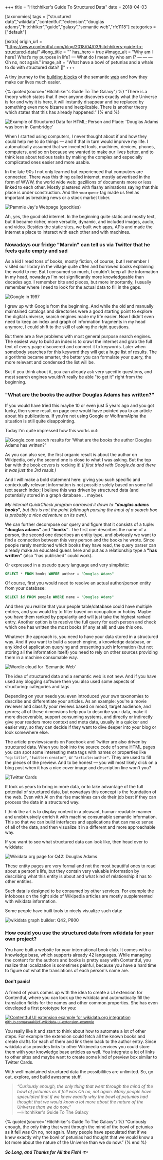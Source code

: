 +++
title = "Hitchhiker's Guide To Structured Data"
date = 2018-04-03

[taxonomies]
tags = ["structured data","wikidata","contentful","extension","douglas adams","hitchhiker","guide","galaxy","semantic web","rfc1118"]
categories = ["default"]

[extra]
origin_url = "https://www.contentful.com/blog/2018/04/03/hitchhikers-guide-to-structured-data/"
#long_title = ""
has_hero = true
#image_alt = "Why am I here? What’s my purpose in life? — What do I mean by who am I? — — — Oh no, not again."
image_alt = "What have a bowl of petunias and a whale to do with structured data? 🤔"
+++

<span class="correction">A tiny journey to the <del data-text="flower pots"></del><ins>building blocks</ins> of the semantic <del data-text="whale"></del><ins>web</ins> and how they make our lives much easier.</span>

<!-- more -->

{% quoted(source="Hitchhiker's Guide To The Galaxy") %}
“There is a theory which states that if ever anyone discovers exactly what the Universe is for and why it is here, it will instantly disappear and be replaced by something even more bizarre and inexplicable. There is another theory which states that this has already happened.”
{% end %}

![Example of Structured Data for HTML; Person and Place: 'Douglas Adams was born in Cambridge'](./code-snippet.png)

When I started using computers, I never thought about if and how they could help me to do things — and if that in turn would improve my life. I automatically assumed that we invented tools, machines, devices, phones, computers, and so on because we wanted to make our lives better, and to think less about tedious tasks by making the complex and especially complicated ones easier and more usable.

In the late 90s I not only learned but experienced that computers are connected. There was this thing called internet, mostly advertised in the form of WWW, the world wide web: gazillions of documents more or less linked to each other. Mostly plastered with flashy animations saying that this place is under construction. And the `<marquee>` tag made us feel as important as breaking news or a stock market ticker.

![Pammie Jay's Webpage (geocities)](./pammiejay.png)

Ah, yes, the good old internet. In the beginning quite static and mostly text, but it became richer, more versatile, dynamic, and included images, audio, and video. Besides the static sites, we built web apps, APIs and made the internet a place to interact with each other and with machines.

### Nowadays our fridge "Marvin" can tell us via Twitter that he feels quite empty and sad

As a kid I read tons of books, mostly fiction, of course, but I remember I visited our library in the village quite often and borrowed books explaining the world to me. But I consumed so much, I couldn't keep all the information in my head, nowadays I'm not significantly more knowledgeable than decades ago. I remember bits and pieces, but more importantly, I usually remember where I need to look for the actual data to fill in the gaps.

![Google in 1997](./google-1997.png)

I grew up with Google from the beginning. And while the old and manually maintained catalogs and directories were a good starting point to explore the digital universe, search engines made my life easier. Now I didn't even need to keep an index and graph of information fragments in my head anymore, I could shift to the skill of asking the right questions.

But there are a few problems with most general purpose search engines. The easiest way to build an index is to crawl the internet and grab the full text of every page discovered and connect it to keywords. Later when somebody searches for this keyword they will get a huge list of results. The algorithms became smarter, the better you can formulate your query, the more relevant and condensed the list will be.

But if you think about it, you can already ask very specific questions, and most search engines wouldn't really be able "to get it" right from the beginning.

### "What are the books the author Douglas Adams has written?"

If you would have tried this maybe 10 or even just 5 years ago and you got lucky, then some result on page one would have pointed you to an article about his publications. If you're not using Google or WolframAlpha the situation is still quite disappointing.

Today I'm quite impressed how this works out:

![Google.com search results for 'What are the books the author Douglas Adams has written?'](./douglas-adams-books.jpg)

As you can also see, the first organic result is about the author on Wikipedia, only the second one is close to what I was asking. But the top bar with the book covers is rocking it! _(I first tried with Google.de and there it was just the 3rd result.)_

And I will make a bold statement here: giving you such specific and contextually relevant information is not possible solely based on some full text search index; I believe this was driven by structured data (and potentially stored in a graph database … maybe).

_My internal QuickCheck program narrowed it down to **"douglas adams books"**, but this is not the point (although parsing the input of a search box is probably a nice adventure on its own)._

We can further decompose our query and figure that it consists of a tuple: **"douglas adams"** and **"books"**. The first one describes the name of a person, the second one describes an entity type, and obviously we want to find a connection between this very person and the books he wrote. Since people rarely mentioned which books they have read, the query parser can already make an educated guess here and put as a relationship type a **"has written"** (also "has published" could work).

Or expressed in a pseudo query language and very simplistic:

```sql
SELECT * FROM books WHERE author = "Douglas Adams"
```

Of course, first you would need to resolve an actual author/person entity from your database:

```sql
SELECT id FROM people WHERE name = "Douglas Adams"
```

And then you realize that your people table/database could have multiple entries, and you would try to filter based on occupation or hobby. Maybe you have them ranked by popularity and will just take the highest ranked entry. Another option is to resolve the full query for each person and check which one has written the most books (if any at all) and use this one.

Whatever the approach is, you need to have your data stored in a structured way. And if you want to build a search engine, a knowledge database, or any kind of application querying and presenting such information (but not storing all the information itself) you need to rely on other sources providing them in a machine consumable way.

![Wordle cloud for 'Semantic Web'](./semantic-web-wordle.png)

The idea of structured data and a semantic web is not new. And if you have used any blogging software then you also used some aspects of structuring: categories and tags.

Depending on your needs you even introduced your own taxonomies to describe and differentiate your articles. As an example: you're a movie reviewer and classify your reviews based on mood, target audience, and genres; all of these dimensions help you to describe your data, make it more discoverable, support consuming systems, and directly or indirectly give your readers more context and meta data, usually in a quicker and easier way, so they can decide if they want to dive deeper into your blog or look somewhere else.

The article previews/cards on Facebook and Twitter are also driven by structured data. When you look into the source code of some HTML pages you can spot some interesting meta tags with names or properties like `"og:title"`, `"twitter:creator"`, or `"article:author"`. They are used to fill the pieces of the preview. And to be honest — you will most likely click on a blog post when it has a nice cover image and description line won't you?

![Twitter Cards](./twitter-cards.png)

It took us years to bring in more data, or to take advantage of the full potential of structured data, but nowadays this concept is the foundation of the web. Even with AI on the rise machines can do their job best if they can process the data in a structured way.

I think the art is to display content in a pleasant, human-readable manner and unobtrusively enrich it with machine consumable semantic information. This so that we can build interfaces and applications that can make sense of all of the data, and then visualize it in a different and more approachable way.

If you want to see what structured data can look like, then head over to wikidata:

![Wikidata.org page for Q42: Douglas Adams](./wikidata-q42-douglas-adams.png)

These entity pages are very formal and not the most beautiful ones to read about a person's life, but they contain very valuable information by describing what this entity is about and what kind of relationship it has to other entities.

Such data is designed to be consumed by other services. For example the infoboxes on the right side of Wikipedia articles are mostly supplemented with wikidata information.

Some people have built tools to nicely visualize such data:

![wikidata graph builder: Q42, P800](./wikidata-graph-q42-p800.png)

### How could you use the structured data from wikidata for your own project?

You have built a website for your international book club. It comes with a knowledge base, which supports already 42 languages. While managing the content for the authors and books is pretty easy with Contentful, you realize that localization is sometimes painful, because you have a hard time to figure out what the translations of each person's name are.

#### Don't panic!

A friend of yours comes up with the idea to create a UI extension for Contentful, where you can look up the wikidata and automatically fill the translation fields for the names and other common properties. She has even developed a first prototype for you:

[![Contentful UI extension example for wikidata.org integration](./example-Q42.gif)](https://github.com/asaaki/cf-wikidata-ui-extension-example)
<small>[github.com/asaaki/cf-wikidata-ui-extension-example](https://github.com/asaaki/cf-wikidata-ui-extension-example)</small>

You really like it and start to think about how to automate a lot of other steps. For example the extension could fetch all the known books and create drafts for each of them and link them back to the author entry. Since wikidata also provides links to other Wikimedia services you could store them with your knowledge base articles as well. You integrate a lot of links to other sites and maybe want to create some kind of preview box similar to Twitter Cards.

With well maintained structured data the possibilities are unlimited. So, go out, explore, and build awesome stuff.

> _“Curiously enough, the only thing that went through the mind of the bowl of petunias as it fell was Oh no, not again. Many people have speculated that if we knew exactly why the bowl of petunias had thought that we would know a lot more about the nature of the Universe than we do now.”_ \
> —Hitchhiker's Guide To The Galaxy

{% quoted(source="Hitchhiker's Guide To The Galaxy") %}
“Curiously enough, the only thing that went through the mind of the bowl of petunias as it fell was Oh no, not again. Many people have speculated that if we knew exactly why the bowl of petunias had thought that we would know a lot more about the nature of the Universe than we do now.”
{% end %}

_**So Long, and Thanks for All the Fish!**_ 🐟
